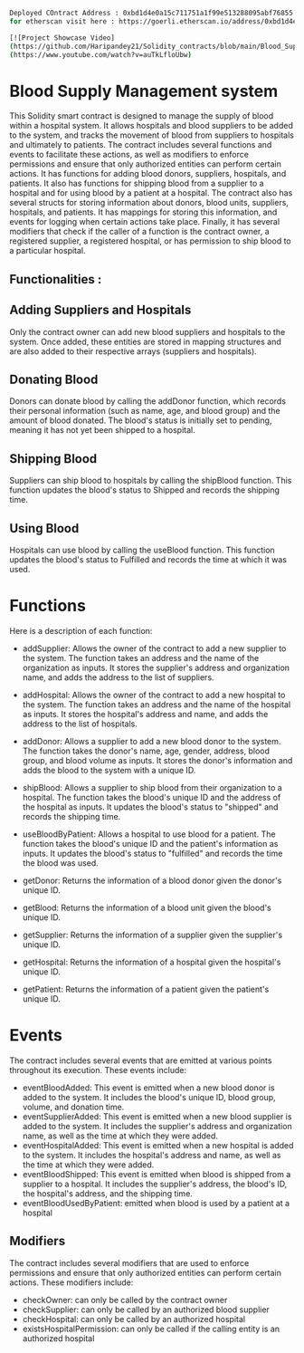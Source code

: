 ```bash 
Deployed COntract Address : 0xbd1d4e0a15c711751a1f99e513288095abf76855 
for etherscan visit here : https://goerli.etherscan.io/address/0xbd1d4e0a15c711751a1f99e513288095abf76855 

[![Project Showcase Video]
(https://github.com/Haripandey21/Solidity_contracts/blob/main/Blood_SupplyChain_Management_System/images/1675228045504.png)]
(https://www.youtube.com/watch?v=auTkLfloUbw)
```
# Blood Supply Management system

This Solidity smart contract is designed to manage the supply of blood within a hospital system. It allows hospitals and blood suppliers to be added to the system, and tracks the movement of blood from suppliers to hospitals and ultimately to patients. The contract includes several functions and events to facilitate these actions, as well as modifiers to enforce permissions and ensure that only authorized entities can perform certain actions.
It has functions for adding blood donors, suppliers, hospitals, and patients. It also has functions for shipping blood from a supplier to a hospital and for using blood by a patient at a hospital.
The contract also has several structs for storing information about donors, blood units, suppliers, hospitals, and patients. It has mappings for storing this information, and events for logging when certain actions take place. Finally, it has several modifiers that check if the caller of a function is the contract owner, a registered supplier, a registered hospital, or has permission to ship blood to a particular hospital.

 ## Functionalities :

 ## Adding Suppliers and Hospitals 
 Only the contract owner can add new blood suppliers and hospitals to the system. Once added, these entities are stored in mapping structures and are also added to their respective arrays (suppliers and hospitals).
 
 ## Donating Blood 
 Donors can donate blood by calling the addDonor function, which records their personal information (such as name, age, and blood group) and the amount of blood donated. The blood's status is initially set to pending, meaning it has not yet been shipped to a hospital. 

 ## Shipping Blood
 Suppliers can ship blood to hospitals by calling the shipBlood function. This function updates the blood's status to Shipped and records the shipping time.
 
 ## Using Blood
 Hospitals can use blood by calling the useBlood function. This function updates the blood's status to Fulfilled and records the time at which it was used. 


# Functions 
Here is a description of each function:

- addSupplier: Allows the owner of the contract to add a new supplier to the system. The function takes an address and the name of the organization as inputs. It stores the supplier's address and organization name, and adds the address to the list of suppliers.

- addHospital: Allows the owner of the contract to add a new hospital to the system. The function takes an address and the name of the hospital as inputs. It stores the hospital's address and name, and adds the address to the list of hospitals.

- addDonor: Allows a supplier to add a new blood donor to the system. The function takes the donor's name, age, gender, address, blood group, and blood volume as inputs. It stores the donor's information and adds the blood to the system with a unique ID.

- shipBlood: Allows a supplier to ship blood from their organization to a hospital. The function takes the blood's unique ID and the address of the hospital as inputs. It updates the blood's status to "shipped" and records the shipping time.

- useBloodByPatient: Allows a hospital to use blood for a patient. The function takes the blood's unique ID and the patient's    information as inputs. It updates the blood's status to "fulfilled" and records the time the blood was used.

- getDonor: Returns the information of a blood donor given the donor's unique ID.

- getBlood: Returns the information of a blood unit given the blood's unique ID.

- getSupplier: Returns the information of a supplier given the supplier's unique ID.

- getHospital: Returns the information of a hospital given the hospital's unique ID.

- getPatient: Returns the information of a patient given the patient's unique ID.



 # Events 
 The contract includes several events that are emitted at various points throughout its execution. These events include: 
- eventBloodAdded: This event is emitted when a new blood donor is added to the system. 
  It includes the blood's unique ID, blood group, volume, and donation time.
- eventSupplierAdded: This event is emitted when a new blood supplier is added to the system. 
  It includes the supplier's address and organization name, as well as the time at which they were added.
- eventHospitalAdded: This event is emitted when a new hospital is added to the system. 
 It includes the hospital's address and name, as well as the time at which they were added.
- eventBloodShipped: This event is emitted when blood is shipped from a supplier to a hospital. 
  It includes the supplier's address, the blood's ID, the hospital's address, and the shipping time.
- eventBloodUsedByPatient: emitted when blood is used by a patient at a hospital

## Modifiers
The contract includes several modifiers that are used to enforce permissions and ensure that only authorized entities can perform certain actions. These modifiers include:

- checkOwner: can only be called by the contract owner
- checkSupplier: can only be called by an authorized blood supplier
- checkHospital: can only be called by an authorized hospital
- existsHospitalPermission: can only be called if the calling entity is an authorized hospital